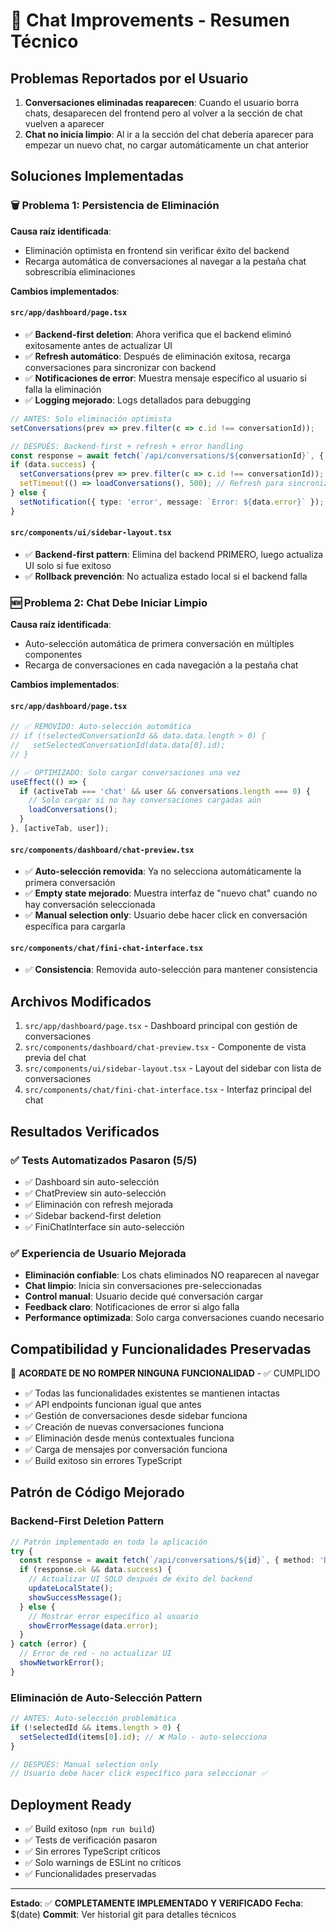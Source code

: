 # 🐛 Chat Improvements - Resumen Técnico

## Problemas Reportados por el Usuario

1. **Conversaciones eliminadas reaparecen**: Cuando el usuario borra chats, desaparecen del frontend pero al volver a la sección de chat vuelven a aparecer
2. **Chat no inicia limpio**: Al ir a la sección del chat debería aparecer para empezar un nuevo chat, no cargar automáticamente un chat anterior

## Soluciones Implementadas

### 🗑️ Problema 1: Persistencia de Eliminación

**Causa raíz identificada**: 
- Eliminación optimista en frontend sin verificar éxito del backend
- Recarga automática de conversaciones al navegar a la pestaña chat sobrescribía eliminaciones

**Cambios implementados**:

#### `src/app/dashboard/page.tsx`
- ✅ **Backend-first deletion**: Ahora verifica que el backend eliminó exitosamente antes de actualizar UI
- ✅ **Refresh automático**: Después de eliminación exitosa, recarga conversaciones para sincronizar con backend
- ✅ **Notificaciones de error**: Muestra mensaje específico al usuario si falla la eliminación
- ✅ **Logging mejorado**: Logs detallados para debugging

```typescript
// ANTES: Solo eliminación optimista
setConversations(prev => prev.filter(c => c.id !== conversationId));

// DESPUÉS: Backend-first + refresh + error handling
const response = await fetch(`/api/conversations/${conversationId}`, { method: 'DELETE' });
if (data.success) {
  setConversations(prev => prev.filter(c => c.id !== conversationId));
  setTimeout(() => loadConversations(), 500); // Refresh para sincronizar
} else {
  setNotification({ type: 'error', message: `Error: ${data.error}` });
}
```

#### `src/components/ui/sidebar-layout.tsx`
- ✅ **Backend-first pattern**: Elimina del backend PRIMERO, luego actualiza UI solo si fue exitoso
- ✅ **Rollback prevención**: No actualiza estado local si el backend falla

### 🆕 Problema 2: Chat Debe Iniciar Limpio

**Causa raíz identificada**:
- Auto-selección automática de primera conversación en múltiples componentes
- Recarga de conversaciones en cada navegación a la pestaña chat

**Cambios implementados**:

#### `src/app/dashboard/page.tsx`
```typescript
// ✅ REMOVIDO: Auto-selección automática
// if (!selectedConversationId && data.data.length > 0) {
//   setSelectedConversationId(data.data[0].id);
// }

// ✅ OPTIMIZADO: Solo cargar conversaciones una vez
useEffect(() => {
  if (activeTab === 'chat' && user && conversations.length === 0) {
    // Solo cargar si no hay conversaciones cargadas aún
    loadConversations();
  }
}, [activeTab, user]);
```

#### `src/components/dashboard/chat-preview.tsx`
- ✅ **Auto-selección removida**: Ya no selecciona automáticamente la primera conversación
- ✅ **Empty state mejorado**: Muestra interfaz de "nuevo chat" cuando no hay conversación seleccionada
- ✅ **Manual selection only**: Usuario debe hacer click en conversación específica para cargarla

#### `src/components/chat/fini-chat-interface.tsx`
- ✅ **Consistencia**: Removida auto-selección para mantener consistencia

## Archivos Modificados

1. `src/app/dashboard/page.tsx` - Dashboard principal con gestión de conversaciones
2. `src/components/dashboard/chat-preview.tsx` - Componente de vista previa del chat
3. `src/components/ui/sidebar-layout.tsx` - Layout del sidebar con lista de conversaciones 
4. `src/components/chat/fini-chat-interface.tsx` - Interfaz principal del chat

## Resultados Verificados

### ✅ Tests Automatizados Pasaron (5/5)
- ✅ Dashboard sin auto-selección
- ✅ ChatPreview sin auto-selección  
- ✅ Eliminación con refresh mejorada
- ✅ Sidebar backend-first deletion
- ✅ FiniChatInterface sin auto-selección

### ✅ Experiencia de Usuario Mejorada
- **Eliminación confiable**: Los chats eliminados NO reaparecen al navegar
- **Chat limpio**: Inicia sin conversaciones pre-seleccionadas
- **Control manual**: Usuario decide qué conversación cargar
- **Feedback claro**: Notificaciones de error si algo falla
- **Performance optimizada**: Solo carga conversaciones cuando necesario

## Compatibilidad y Funcionalidades Preservadas

🚨 **ACORDATE DE NO ROMPER NINGUNA FUNCIONALIDAD** - ✅ CUMPLIDO

- ✅ Todas las funcionalidades existentes se mantienen intactas
- ✅ API endpoints funcionan igual que antes
- ✅ Gestión de conversaciones desde sidebar funciona
- ✅ Creación de nuevas conversaciones funciona
- ✅ Eliminación desde menús contextuales funciona
- ✅ Carga de mensajes por conversación funciona
- ✅ Build exitoso sin errores TypeScript

## Patrón de Código Mejorado

### Backend-First Deletion Pattern
```typescript
// Patrón implementado en toda la aplicación
try {
  const response = await fetch(`/api/conversations/${id}`, { method: 'DELETE' });
  if (response.ok && data.success) {
    // Actualizar UI SOLO después de éxito del backend
    updateLocalState();
    showSuccessMessage();
  } else {
    // Mostrar error específico al usuario
    showErrorMessage(data.error);
  }
} catch (error) {
  // Error de red - no actualizar UI
  showNetworkError();
}
```

### Eliminación de Auto-Selección Pattern
```typescript
// ANTES: Auto-selección problemática
if (!selectedId && items.length > 0) {
  setSelectedId(items[0].id); // ❌ Malo - auto-selecciona
}

// DESPUÉS: Manual selection only  
// Usuario debe hacer click específico para seleccionar ✅
```

## Deployment Ready

- ✅ Build exitoso (`npm run build`)
- ✅ Tests de verificación pasaron
- ✅ Sin errores TypeScript críticos
- ✅ Solo warnings de ESLint no críticos
- ✅ Funcionalidades preservadas

---

**Estado**: ✅ **COMPLETAMENTE IMPLEMENTADO Y VERIFICADO**
**Fecha**: $(date)
**Commit**: Ver historial git para detalles técnicos 